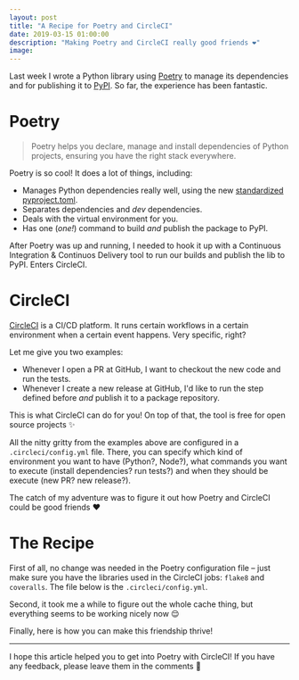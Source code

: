 ```yaml
---
layout: post
title: "A Recipe for Poetry and CircleCI"
date: 2019-03-15 01:00:00
description: "Making Poetry and CircleCI really good friends ❤️"
image:
---
```


Last week I wrote a Python library using [Poetry](https://github.com/sdispater/poetry) to manage its dependencies and for publishing it to [PyPI](https://pypi.org/). So far, the experience has been fantastic.

# Poetry
> Poetry helps you declare, manage and install dependencies of Python projects, ensuring you have the right stack everywhere.

Poetry is so cool! It does a lot of things, including:
- Manages Python dependencies really well, using the new [standardized pyproject.toml](https://www.python.org/dev/peps/pep-0518/).
- Separates dependencies and _dev_ dependencies.
- Deals with the virtual environment for you.
- Has one (_one!_) command to build _and_ publish the package to PyPI.

After Poetry was up and running, I needed to hook it up with a Continuous Integration & Continuos Delivery tool to run our builds and publish the lib to PyPI. Enters CircleCI.

# CircleCI
[CircleCI](https://circleci.com) is a CI/CD platform. It runs certain workflows in a certain environment when a certain event happens. Very specific, right?

Let me give you two examples:
- Whenever I open a PR at GitHub, I want to checkout the new code and run the tests.
- Whenever I create a new release at GitHub, I'd like to run the step defined before _and_ publish it to a package repository.

This is what CircleCI can do for you! On top of that, the tool is free for open source projects ✨

All the nitty gritty from the examples above are configured in a `.circleci/config.yml` file. There, you can specify which kind of environment you want to have (Python?, Node?), what commands you want to execute (install dependencies? run tests?) and when they should be execute (new PR? new release?).

The catch of my adventure was to figure it out how Poetry and CircleCI could be good friends ❤️

# The Recipe
First of all, no change was needed in the Poetry configuration file – just make sure you have the libraries used in the CircleCI jobs: `flake8` and `coveralls`. The file below is the `.circleci/config.yml`.

Second, it took me a while to figure out the whole cache thing, but everything seems to be working nicely now 😌

Finally, here is how you can make this friendship thrive!

<script src="https://gist.github.com/jonatasbaldin/b0eba2ac8ee887ca27ee811697d4d73b.js"></script>

---

I hope this article helped you to get into Poetry with CircleCI! If you have any feedback, please leave them in the comments 🚀
